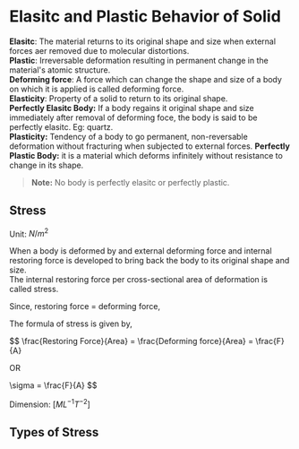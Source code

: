 # Elasitc and Plastic Behavior of Solid 

**Elasitc**: The material returns to its original shape and size when external forces aer removed due to molecular distortions.  
**Plastic**: Irreversable deformation resulting in permanent change in the material's atomic structure.  
**Deforming force**: A force which can change the shape and size of a body on which it is applied is called deforming force.  
**Elasticity**: Property of a solid to return to its original shape.  
**Perfectly Elasitc Body:** If a body regains it original shape and size immediately after removal of deforming foce, the body is said to be perfectly elasitc. Eg: quartz.  
**Plasticity:** Tendency of a body to go permanent, non-reversable deformation without fracturing when subjected to external forces. 
**Perfectly Plastic Body:** it is a material which deforms infinitely without resistance to change in its shape. 

> **Note:** No body is perfectly elasitc or perfectly plastic. 

## Stress

Unit: $N/m^2$

When a body is deformed by and external deforming force and internal restoring force is developed to bring back the body to its original shape and size.  
The internal restoring force per cross-sectional area of deformation is called stress. 

Since, restoring force = deforming force, 

The formula of stress is given by, 

$$
\frac{Restoring Force}{Area} = \frac{Deforming force}{Area} = \frac{F}{A}  

OR 

\sigma = \frac{F}{A}
$$

Dimension: $[ML^{-1}T^{-2}]$

## Types of Stress 


